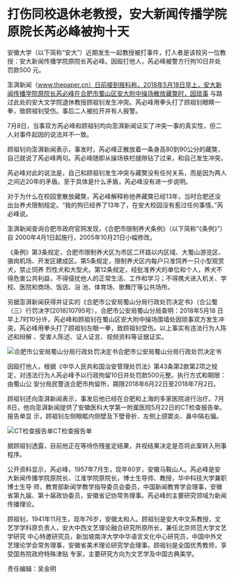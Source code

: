 # 打伤同校退休老教授，安大新闻传播学院原院长芮必峰被拘十天

安徽大学（以下简称“安大”）近期发生一起教授被打事件，打人者是该校另一位教授：安大新闻传播学院原院长芮必峰。因殴打他人，芮必峰被警方行拘10日并处罚款500
元。

澎湃新闻（www.thepaper.cn）日前接到报料称，2018年5月18日早上，安大新闻传播学院原院长芮必峰在合肥市蜀山区安大附中操场散放藏獒时，因琐事
与路过此处的安大文学院退休教授顾祖钊发生冲突。芮必峰用拳头打了顾祖钊眼睛一拳，致顾祖钊受伤。事后二人被拉开并有人报警。

7月8日，当事双方芮必峰和顾祖钊均向澎湃新闻证实了冲突一事的真实性，但二人对事件起因的说法并不一致。

顾祖钊向澎湃新闻表示，事发时，芮必峰正散放着一条身高80到90公分的藏獒，自己就说了芮必峰两句。芮必峰随即从操场铁栏缝隙钻了过来，和自己发生冲突。

芮必峰对此的说法是，自己和顾祖钊发生冲突与藏獒没有任何关系，而是因为两人之间近20年的矛盾。至于具体是什么矛盾，芮必峰没有进一步说明。

对于为什么在校园里散放藏獒，芮必峰解释称他养藏獒已经13年，当时合肥还没出台养犬限制规定。“我的狗已经养了13年了，在安大校园没有惹过任何事情。”芮必峰说。

澎湃新闻查询合肥市政府官网发现，《合肥市限制养犬条例》（以下简称“《条例》”）自 2000年4月1日起施行，2005年10月21日小幅修改。

《条例》第3条规定，合肥市限制养犬区为市区二环路以内区域、大蜀山游览区、骆岗机场、开发区建成区。第5条规定，限制养犬区内每户只准饲养一只小型观赏犬，禁止饲养
烈性犬和大型犬。第12条规定，经批准养犬的单位和个人，养犬不得危害公共利益，不得侵扰他人的正常生活、工作和学习；不得携犬进入机关、学校、医院和商场、饭店、浴
池、体育场、歌舞厅等公共场所。

另据澎湃新闻获得并证实的《合肥市公安局蜀山分局行政处罚决定书》（合公蜀（三）行罚决字[2018]10795号），合肥市公安局蜀山分局查明：2018年5月18
日早上7时10分许，芮必峰和顾祖钊在蜀山区安大附中操场围墙处因琐事双方发生冲突，芮必峰用拳头打了顾祖钊左眼一拳，致顾祖钊受伤。以上事实有违法行为人陈述和辩解
、受害人陈述、证人证言、视频资料等证据证实。

![合肥市公安局蜀山分局行政处罚决定书](http://n.sinaimg.cn/news/transform/574/w550h824/20180709/iIfN-hezpzwt9613733.jpg)合肥市公安局蜀山分局行政处罚决定书

因殴打他人，根据《中华人民共和国治安管理处罚法》第43条第2款第2项之规定，对违法行为人芮必峰予以行政拘留10日并处罚款500元整。执行方式和期限：由蜀山公
安分局民警送合肥市拘留所，期限2018年6月22日至2018年7月2日。

顾祖钊还向澎湃新闻表示，事发后他已经在合肥和上海的多家医院进行治疗。7月8日，他向澎湃新闻提供了安徽医科大学第一附属医院5月22日的CT检查报告单。报告单显
示，顾祖钊左侧眼眶内侧壁及下壁骨折、左侧上颌窦炎、鼻中隔右偏。

![CT检查报告单](http://n.sinaimg.cn/translate/398/w592h606/20180709/LtM7-hezpzwt9437264.jpg)CT检查报告单

据顾祖钊透露，目前他正在等待伤残鉴定结果，并视结果决定是否将此案转入刑事程序。

公开资料显示，芮必峰，1957年7月生，现年60岁，安徽马鞍山人。芮必峰是安大新闻传播学院原院长、江淮学院原院长，博士生导师、教授，华中科技大学兼职博士生导
师，教育部新闻学教学指导委员会委员，中国新闻教育学会理事，安徽省第九届、第十届政协委员，安徽省记协常务理事。芮必峰的主要研究领域为新闻传播理论。

顾祖钊，1941年11月生，现年76岁，安徽太和人。顾祖钊是安大中文系教授，文艺学学科原负责人，安大中西文艺理论融合研究所原所长，兼任北京师范大学文艺学研究
中心特邀研究员，新加坡南洋大学中华语言文化中心研究员，中国中外文艺理论学会常务理事，安徽省美术理论研究学会理事。顾祖钊是全国优秀教师，享受国务院政府特殊津贴
专家，主要研究方向为文艺学及中国古典美学。

责任编辑：吴金明

